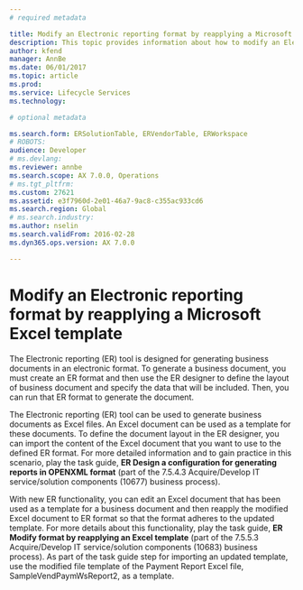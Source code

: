 ```yaml
---
# required metadata

title: Modify an Electronic reporting format by reapplying a Microsoft Excel template
description: This topic provides information about how to modify an Electronic reporting (ER) format to generate business documents by reapplying a modified Excel template. 
author: kfend
manager: AnnBe
ms.date: 06/01/2017
ms.topic: article
ms.prod: 
ms.service: Lifecycle Services
ms.technology: 

# optional metadata

ms.search.form: ERSolutionTable, ERVendorTable, ERWorkspace
# ROBOTS: 
audience: Developer
# ms.devlang: 
ms.reviewer: annbe
ms.search.scope: AX 7.0.0, Operations
# ms.tgt_pltfrm: 
ms.custom: 27621
ms.assetid: e3f7960d-2e01-46a7-9ac8-c355ac933cd6
ms.search.region: Global
# ms.search.industry: 
ms.author: nselin
ms.search.validFrom: 2016-02-28
ms.dyn365.ops.version: AX 7.0.0

---
```

# Modify an Electronic reporting format by reapplying a Microsoft Excel template
The Electronic reporting (ER) tool is designed for generating business documents in an electronic format. To generate a business document, you must create an ER format and then use the ER designer to define the layout of business document and specify the data that will be included. Then, you can run that ER format to generate the document.

The Electronic reporting (ER) tool can be used to generate business documents as Excel files. An Excel document can be used as a template for these documents. To define the document layout in the ER designer, you can import the content of the Excel document that you want to use to the defined ER format. For more detailed information and to gain practice in this scenario, play the task guide, **ER Design a configuration for generating reports in OPENXML format** (part of the 7.5.4.3 Acquire/Develop IT service/solution components (10677) business process).

With new ER functionality, you can edit an Excel document that has been used as a template for a business document and then reapply the modified Excel document to ER format so that the format adheres to the updated template. For more details about this functionality, play the task guide, **ER Modify format by reapplying an Excel template** (part of the 7.5.5.3 Acquire/Develop IT service/solution components (10683) business process). As part of the task guide step for importing an updated template, use the modified file template of the Payment Report Excel file, SampleVendPaymWsReport2, as a template.
